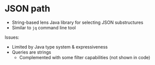 # JSON path

* String-based lens Java library for selecting JSON substructures
* Similar to `jq` command line tool

Issues:

* Limited by Java type system & expressiveness
* Queries are strings
  - Complemented with some filter capabilities (not shown in code)
